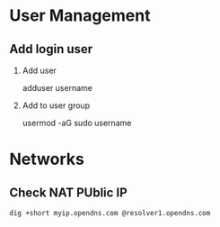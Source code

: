 # User Management
## Add login user
1. Add user

    adduser username

2. Add to user group

    usermod -aG sudo username
    
# Networks
## Check NAT PUblic IP

    dig +short myip.opendns.com @resolver1.opendns.com

